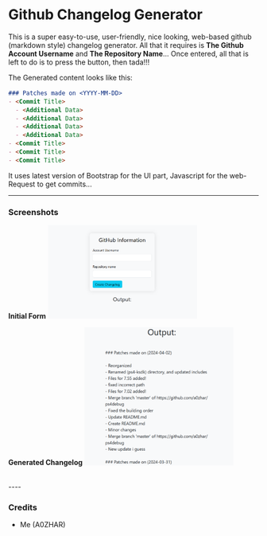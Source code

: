 # Github Changelog Generator
This is a super easy-to-use, user-friendly, nice looking, web-based github (markdown style) changelog generator. All that it requires is **The Github Account Username** and **The Repository Name**... Once entered, all that is left to do is to press the button, then tada!!!

The Generated content looks like this:
```md
### Patches made on <YYYY-MM-DD>
- <Commit Title>
  - <Additional Data>
  - <Additional Data>
  - <Additional Data>
  - <Additional Data>
- <Commit Title>
- <Commit Title>
- <Commit Title>
```

It uses latest version of Bootstrap for the UI part, Javascript for the web-Request to get commits...

----
### Screenshots

**Initial Form**
<img width="300" src="images/UI.png" >

**Generated Changelog**
<img width="300" src="images/Generated.png" >

<br>
----

### Credits
- Me (A0ZHAR)
